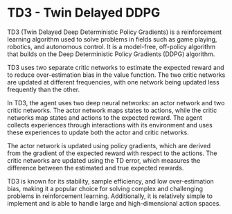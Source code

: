 # TD3 - Twin Delayed DDPG

TD3 (Twin Delayed Deep Deterministic Policy Gradients) is a reinforcement learning algorithm used to solve problems in fields such as game playing, robotics, and autonomous control. It is a model-free, off-policy algorithm that builds on the Deep Deterministic Policy Gradients (DDPG) algorithm.

TD3 uses two separate critic networks to estimate the expected reward and to reduce over-estimation bias in the value function. The two critic networks are updated at different frequencies, with one network being updated less frequently than the other.

In TD3, the agent uses two deep neural networks: an actor network and two critic networks. The actor network maps states to actions, while the critic networks map states and actions to the expected reward. The agent collects experiences through interactions with its environment and uses these experiences to update both the actor and critic networks.

The actor network is updated using policy gradients, which are derived from the gradient of the expected reward with respect to the actions. The critic networks are updated using the TD error, which measures the difference between the estimated and true expected rewards.

TD3 is known for its stability, sample efficiency, and low over-estimation bias, making it a popular choice for solving complex and challenging problems in reinforcement learning. Additionally, it is relatively simple to implement and is able to handle large and high-dimensional action spaces.
